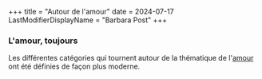 +++
title = "Autour de l'amour"
date = 2024-07-17
LastModifierDisplayName = "Barbara Post"
+++
### L'amour, toujours

Les différentes catégories qui tournent autour de la thématique de l'[amour](/tags/amour) ont été définies de façon plus moderne.